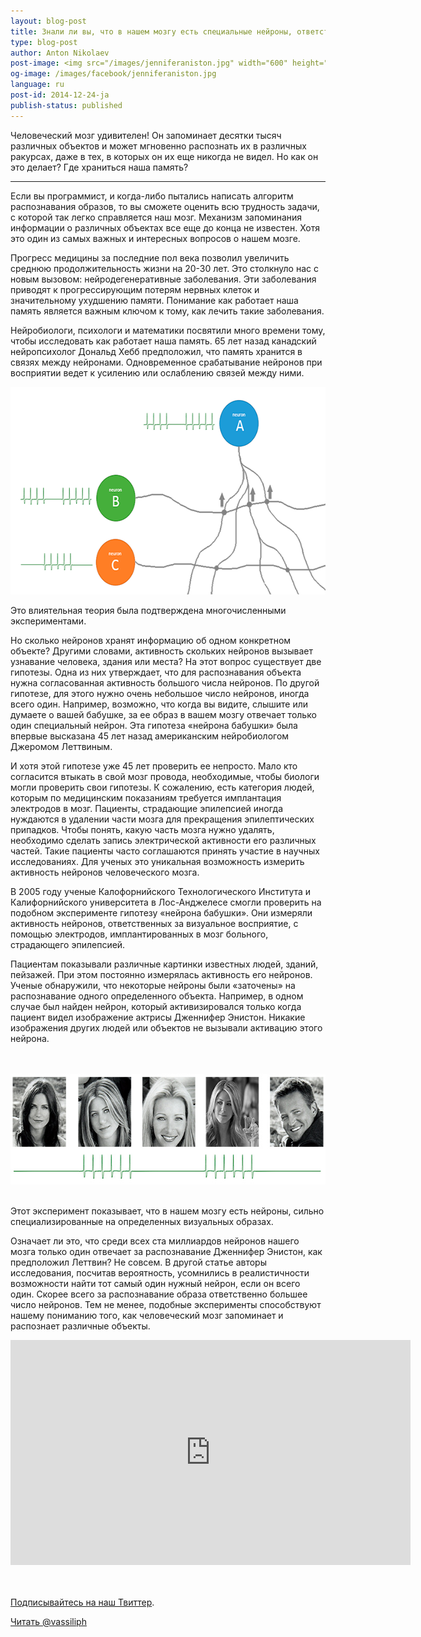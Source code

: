 ```yaml
---
layout: blog-post
title: Знали ли вы, что в нашем мозгу есть специальные нейроны, ответственные за узнавание Дженнифер Энистон?
type: blog-post
author: Anton Nikolaev
post-image: <img src="/images/jenniferaniston.jpg" width="600" height="318" alt="Нейрон Дженнифер Энистон">
og-image: /images/facebook/jenniferaniston.jpg
language: ru
post-id: 2014-12-24-ja
publish-status: published
---
```

Человеческий мозг удивителен! Он запоминает десятки тысяч различных объектов и может мгновенно распознать их в различных ракурсах, даже в тех, в которых он их еще никогда не видел. Но как он это делает? Где храниться наша память?
<!-- more -->

---

Если вы программист, и когда-либо пытались написать алгоритм распознавания образов, то вы сможете оценить всю трудность задачи, с которой так легко справляется наш мозг. Механизм запоминания информации о различных объектах все еще до конца не известен. Хотя это один из самых важных и интересных вопросов о нашем мозге.

Прогресс медицины за последние пол века позволил увеличить среднюю продолжительность жизни на 20-30 лет. Это столкнуло нас с новым вызовом: нейродегенеративные заболевания. Эти заболевания приводят к прогрессирующим потерям нервных клеток и значительному ухудшению памяти. Понимание как работает наша память является важным ключом к тому, как лечить такие заболевания. 


Нейробиологи, психологи и математики посвятили много времени тому, чтобы исследовать как работает наша память. 65 лет назад канадский нейропсихолог  Дональд Хебб предположил, что память хранится в связях между нейронами. Одновременное срабатывание нейронов при восприятии ведет к усилению или ослаблению связей между ними.

<img src="/images/neuronprinciple.png" width="600" height="332" alt="Усиление связей">

Это влиятельная теория была подтверждена многочисленными экспериментами. 

Но сколько нейронов хранят информацию об одном конкретном объекте? Другими словами, активность скольких нейронов вызывает узнавание человека, здания или места? На этот вопрос существует две гипотезы. Одна из них утверждает, что для распознавания объекта нужна согласованная активность большого числа нейронов. По другой гипотезе, для этого нужно очень небольшое число нейронов, иногда всего один. Например, возможно, что когда вы видите, слышите или думаете о вашей бабушке, за ее образ в вашем мозгу отвечает только один специальный нейрон. Эта гипотеза «нейрона бабушки» была впервые высказана 45 лет назад американским нейробиологом Джеромом Леттвиным.

И хотя этой гипотезе уже 45 лет проверить ее непросто. Мало кто согласится втыкать в свой мозг провода, необходимые, чтобы биологи могли проверить свои гипотезы. К сожалению, есть категория людей, которым по медицинским показаниям требуется имплантация электродов в мозг. Пациенты, страдающие эпилепсией иногда нуждаются в удалении части мозга для прекращения эпилептических припадков. Чтобы понять, какую часть мозга нужно удалять, необходимо сделать запись электрической активности его различных частей. Такие пациенты часто соглашаются принять участие в научных исследованиях.  Для ученых это уникальная возможность измерить активность нейронов человеческого мозга. 

В 2005 году ученые Калофорнийского Технологического Института и Калифорнийского университета в Лос-Анджелесе смогли проверить на подобном эксперименте гипотезу «нейрона бабушки». Они измеряли активность нейронов, ответственных за визуальное восприятие, с помощью электродов, имплантированных в мозг больного, страдающего эпилепсией. 

Пациентам показывали различные картинки известных людей, зданий, пейзажей. При этом постоянно измерялась активность его нейронов. Ученые обнаружили, что некоторые нейроны были «заточены» на распознавание одного определенного объекта. Например, в одном случае был найден нейрон, который активизировался только когда пациент видел изображение актрисы Дженнифер Энистон. Никакие изображения других людей или объектов не вызывали активацию этого нейрона. 

<br><br>
<img src="/images/neuronreaction.jpg" width="600" height="177" alt="Сигнал в эксперименте">
<br><br>

Этот эксперимент показывает, что в нашем мозгу есть нейроны, сильно специализированные на определенных визуальных образах. 

Означает ли это, что среди всех ста миллиардов нейронов нашего мозга только один отвечает за распознавание Дженнифер Энистон,  как предположил Леттвин? Не совсем. В другой статье авторы исследования, посчитав вероятность, усомнились в реалистичности возможности найти тот самый один нужный нейрон, если он всего один. Скорее всего за распознавание образа ответственно большее число нейронов. Тем не менее, подобные эксперименты способствуют нашему пониманию того, как человеческий мозг запоминает и распознает различные объекты.

<iframe width="640" height="360" src="http://www.youtube.com/embed/dBHFxAWC8I0?rel=0" frameborder="0" allowfullscreen></iframe>
<br><br>

<br/>

<a href="https://twitter.com/MelScienceRU">Подписывайтесь на наш Твиттер</a>.

<!-- Begin Twitter follow -->
<a href="https://twitter.com/MelScienceRU" class="twitter-follow-button" data-show-count="false" data-lang="ru" data-size="large">Читать @vassiliph</a>
<script>!function(d,s,id){var js,fjs=d.getElementsByTagName(s)[0],p=/^http:/.test(d.location)?'http':'https';if(!d.getElementById(id)){js=d.createElement(s);js.id=id;js.src=p+'://platform.twitter.com/widgets.js';fjs.parentNode.insertBefore(js,fjs);}}(document, 'script', 'twitter-wjs');</script>
<!-- End Twitter follow -->
